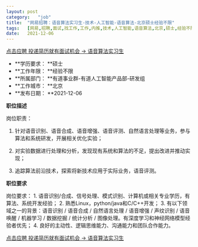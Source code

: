 ```yaml
---
layout:	post
category:	"job"
title:	"网易招聘：语音算法实习生-技术-人工智能-语音算法-北京硕士经验不限"
tags:	[网易,招聘,面试,找工作,工作,内推,技术,人工智能,语音算法,北京,硕士,经验不限]
date:	2021-12-06
---
```


[点击应聘 投递简历就有面试机会 ->  语音算法实习生](http://mobile.bole.netease.com/bole/boleDetail?id=35925&employeeId=346f03c3cda5f04c&key=all)



- **学历要求： **硕士
- **工作年限： **经验不限
- **所属部门： **有道事业群-有道人工智能产品部-研发组
- **工作城市： **北京
- **发布日期： **2021-12-06



**职位描述**

岗位职责：

1. 针对语音识别、语音合成、语音增强、语音评测、自然语言处理等业务，参与算法和系统研发，开展相关优化实验；

2. 对实验数据进行处理和分析，发现现有系统和算法的不足，提出改进并推动实现； 

3. 追踪算法前沿技术，探索将新技术应用于实际业务，语音评测。





**职位要求**

岗位要求： 1. 语音识别/合成、信号处理、模式识别、计算机或相关专业学历，有算法、系统开发经验； 2. 熟悉Linux，python/java和C/C++开发； 3. 有以下领域之一的背景：语音识别 / 语音合成 / 自然语言处理 / 语音增强 / 声纹识别 / 语音唤醒 / 机器学习 / 数据挖掘 / 统计分析 / 图像处理。有深度学习和神经网络模型经验者优先； 4. 良好的主动性、逻辑思维能力、沟通能力和团队合作能力。



[点击应聘 投递简历就有面试机会 ->  语音算法实习生](http://mobile.bole.netease.com/bole/boleDetail?id=35925&employeeId=346f03c3cda5f04c&key=all)